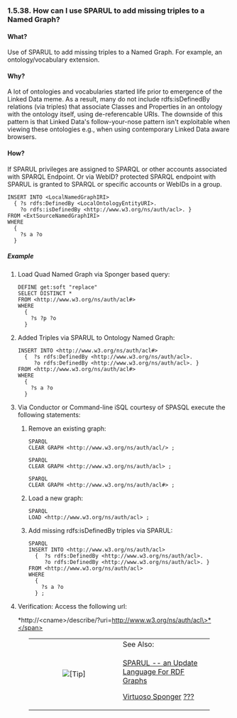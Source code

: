 <div id="sparulspongertut" class="section">

<div class="titlepage">

<div>

<div>

### 1.5.38. How can I use SPARUL to add missing triples to a Named Graph?

</div>

</div>

</div>

<div id="sparulspongertutwhat" class="section">

<div class="titlepage">

<div>

<div>

#### What?

</div>

</div>

</div>

Use of SPARUL to add missing triples to a Named Graph. For example, an
ontology/vocabulary extension.

</div>

<div id="sparulspongertutwhy" class="section">

<div class="titlepage">

<div>

<div>

#### Why?

</div>

</div>

</div>

A lot of ontologies and vocabularies started life prior to emergence of
the Linked Data meme. As a result, many do not include rdfs:isDefinedBy
relations (via triples) that associate Classes and Properties in an
ontology with the ontology itself, using de-referencable URIs. The
downside of this pattern is that Linked Data's follow-your-nose pattern
isn't exploitable when viewing these ontologies e.g., when using
contemporary Linked Data aware browsers.

</div>

<div id="sparulspongertuthow" class="section">

<div class="titlepage">

<div>

<div>

#### How?

</div>

</div>

</div>

If SPARUL privileges are assigned to SPARQL or other accounts associated
with SPARQL Endpoint. Or via WebID? protected SPARQL endpoint with
SPARUL is granted to SPARQL or specific accounts or WebIDs in a group.

``` programlisting
INSERT INTO <LocalNamedGraphIRI>
  { ?s rdfs:DefinedBy <LocalOntologyEntityURI>.
    ?o rdfs:isDefinedBy <http://www.w3.org/ns/auth/acl>. }
FROM <ExtSourceNamedGraphIRI>
WHERE
  {
    ?s a ?o
  }
```

<div id="sparulspongertutex" class="section">

<div class="titlepage">

<div>

<div>

##### Example

</div>

</div>

</div>

<div class="orderedlist">

1.  Load Quad Named Graph via Sponger based query:

    ``` programlisting
    DEFINE get:soft "replace"
    SELECT DISTINCT *
    FROM <http://www.w3.org/ns/auth/acl#>
    WHERE
      {
        ?s ?p ?o
      }
    ```

2.  Added Triples via SPARUL to Ontology Named Graph:

    ``` programlisting
    INSERT INTO <http://www.w3.org/ns/auth/acl#>
      {  ?s rdfs:DefinedBy <http://www.w3.org/ns/auth/acl>.
         ?o rdfs:DefinedBy <http://www.w3.org/ns/auth/acl>. }
    FROM <http://www.w3.org/ns/auth/acl#>
    WHERE
      {
        ?s a ?o
      }
    ```

3.  Via Conductor or Command-line iSQL courtesy of SPASQL execute the
    following statements:

    <div class="orderedlist">

    1.  Remove an existing graph:

        ``` programlisting
        SPARQL
        CLEAR GRAPH <http://www.w3.org/ns/auth/acl/> ;

        SPARQL
        CLEAR GRAPH <http://www.w3.org/ns/auth/acl> ;

        SPARQL
        CLEAR GRAPH <http://www.w3.org/ns/auth/acl#> ;
        ```

    2.  Load a new graph:

        ``` programlisting
        SPARQL
        LOAD <http://www.w3.org/ns/auth/acl> ;
        ```

    3.  Add missing rdfs:isDefinedBy triples via SPARUL:

        ``` programlisting
        SPARQL
        INSERT INTO <http://www.w3.org/ns/auth/acl>
          {  ?s rdfs:DefinedBy <http://www.w3.org/ns/auth/acl>.
             ?o rdfs:DefinedBy <http://www.w3.org/ns/auth/acl>. }
        FROM <http://www.w3.org/ns/auth/acl>
        WHERE
          {
            ?s a ?o
          } ;
        ```

    </div>

4.  Verification: Access the following url:

    <span class="emphasis">*http://\<cname\>/describe/?uri=http://www.w3.org/ns/auth/acl\>*</span>

</div>

<div class="tip" style="margin-left: 0.5in; margin-right: 0.5in;">

<table data-border="0" data-summary="Tip: See Also:">
<colgroup>
<col style="width: 50%" />
<col style="width: 50%" />
</colgroup>
<tbody>
<tr class="odd">
<td rowspan="2" style="text-align: center;" data-valign="top"
width="25"><img src="images/tip.png" alt="[Tip]" /></td>
<td style="text-align: left;">See Also:</td>
</tr>
<tr class="even">
<td style="text-align: left;" data-valign="top"><p><a
href="rdfsparul.html" class="link"
title="16.3.2. SPARUL -- an Update Language For RDF Graphs">SPARUL -- an
Update Language For RDF Graphs</a></p>
<p><a
href="http://virtuoso.openlinksw.com/dataspace/dav/wiki/Main/VirtSponger"
class="ulink" target="_top">Virtuoso Sponger</a> <a
href="rdfsparul.html" class="link"
title="16.3.2. SPARUL -- an Update Language For RDF Graphs">???</a></p></td>
</tr>
</tbody>
</table>

</div>

</div>

</div>

</div>
